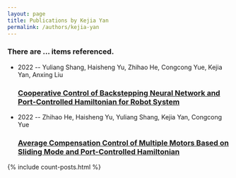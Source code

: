 ```yaml
---
layout: page
title: Publications by Kejia Yan
permalink: /authors/kejia-yan
---
```


<h3 id="number-posts">There are ... items referenced.</h3>
<ul class="post-list">
<li><span class='post-meta'>2022 -- Yuliang Shang, Haisheng Yu, Zhihao He, Congcong Yue, Kejia Yan, Anxing Liu</span><h3><a class='post-link' href="{{ site.baseurl }}/cooperative-control-of-backstepping-neural-network-and-port-controlled-hamiltonian-for-robot-system">Cooperative Control of Backstepping Neural Network and Port-Controlled Hamiltonian for Robot System</a></h3></li>
<li><span class='post-meta'>2022 -- Zhihao He, Haisheng Yu, Yuliang Shang, Kejia Yan, Congcong Yue</span><h3><a class='post-link' href="{{ site.baseurl }}/average-compensation-control-of-multiple-motors-based-on-sliding-mode-and-port-controlled-hamiltonian">Average Compensation Control of Multiple Motors Based on Sliding Mode and Port-Controlled Hamiltonian</a></h3></li>

</ul>
{% include count-posts.html %}
